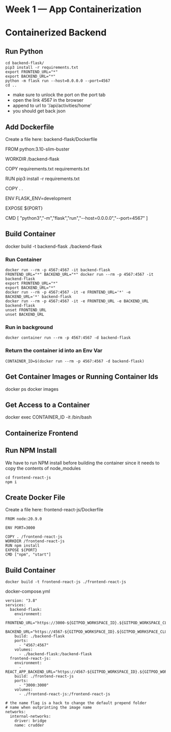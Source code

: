 # Week 1 — App Containerization

# Containerized Backend

## Run Python

```
cd backend-flask/
pip3 install -r requirements.txt
export FRONTEND_URL="*"
export BACKEND_URL="*"
python -m flask run --host=0.0.0.0 --port=4567
cd ..
```

- make sure to unlock the port on the port tab
- open the link 4567 in the browser
- append to url to '/api/activities/home'
- you should get back json

## Add Dockerfile
Create a file here: backend-flask/Dockerfile

FROM python:3.10-slim-buster

WORKDIR /backend-flask

COPY requirements.txt requirements.txt

RUN pip3 install -r requirements.txt

COPY . .

ENV FLASK_ENV=development

EXPOSE ${PORT}

CMD [ "python3","-m","flask","run","--host=0.0.0.0","--port=4567" ]

## Build Container

docker build -t backend-flask ./backend-flask

### Run Container

```
docker run --rm -p 4567:4567 -it backend-flask
FRONTEND_URL="*" BACKEND_URL="*" docker run --rm -p 4567:4567 -it backend-flask
export FRONTEND_URL="*"
export BACKEND_URL="*"
docker run --rm -p 4567:4567 -it -e FRONTEND_URL='*' -e BACKEND_URL='*' backend-flask
docker run --rm -p 4567:4567 -it -e FRONTEND_URL -e BACKEND_URL backend-flask
unset FRONTEND_URL
unset BACKEND_URL
```

### Run in background

```
docker container run --rm -p 4567:4567 -d backend-flask
```

### Return the container id into an Env Var
```
CONTAINER_ID=$(docker run --rm -p 4567:4567 -d backend-flask)
```

## Get Container Images or Running Container Ids

docker ps
docker images

## Get Access to a Container

docker exec CONTAINER_ID -it /bin/bash

## Containerize Frontend

## Run NPM Install

We have to run NPM install before building the container since it needs to copy the contents of node_modules
```
cd frontend-react-js
npm i
```
## Create Docker File
Create a file here: frontend-react-js/Dockerfile

```
FROM node:20.9.0

ENV PORT=3000

COPY . /frontend-react-js
WORKDIR /frontend-react-js
RUN npm install
EXPOSE ${PORT}
CMD ["npm", "start"]
```

## Build Container

```
docker build -t frontend-react-js ./frontend-react-js
```

docker-compose.yml
```
version: "3.8"
services:
  backend-flask:
    environment:
      - FRONTEND_URL="https://3000-${GITPOD_WORKSPACE_ID}.${GITPOD_WORKSPACE_CLUSTER_HOST}"
      - BACKEND_URL="https://4567-${GITPOD_WORKSPACE_ID}.${GITPOD_WORKSPACE_CLUSTER_HOST}"
    build: ./backend-flask
    ports:
      - "4567:4567"
    volumes:
      - ./backend-flask:/backend-flask
  frontend-react-js:
    environment:
      - REACT_APP_BACKEND_URL="https://4567-${GITPOD_WORKSPACE_ID}.${GITPOD_WORKSPACE_CLUSTER_HOST}"
    build: ./frontend-react-js
    ports:
      - "3000:3000"
    volumes:
      - ./frontend-react-js:/frontend-react-js

# the name flag is a hack to change the default prepend folder
# name when outprinting the image name
networks:
  internal-networks:
    driver: bridge
    name: crudder
```
